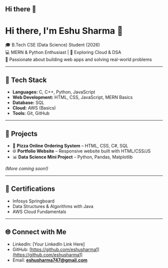 ## Hi there 👋
# Hi there, I'm Eshu Sharma 👋  

🎓 B.Tech CSE (Data Science) Student (2026)  
💻 MERN & Python Enthusiast | 🚀 Exploring Cloud & DSA  
🌱 Passionate about building web apps and solving real-world problems  

---

## 🚀 Tech Stack
- **Languages:** C, C++, Python, JavaScript  
- **Web Development:** HTML, CSS, JavaScript, MERN Basics  
- **Database:** SQL  
- **Cloud:** AWS (Basics)  
- **Tools:** Git, GitHub  

---

## 📌 Projects
- 🍕 **Pizza Online Ordering System** – HTML, CSS, C#, SQL  
- 🌐 **Portfolio Website** – Responsive website built with HTML/CSS/JS  
- 📊 **Data Science Mini Project** – Python, Pandas, Matplotlib  

*(More coming soon!)*  

---

## 📜 Certifications
- Infosys Springboard  
- Data Structures & Algorithms with Java  
- AWS Cloud Fundamentals  

---

## 🌐 Connect with Me
- LinkedIn: [Your LinkedIn Link Here]  
- GitHub: [https://github.com/eshusharma1](https://github.com/eshusharma1)  
- Email: **eshusharma747@gmail.com**  


